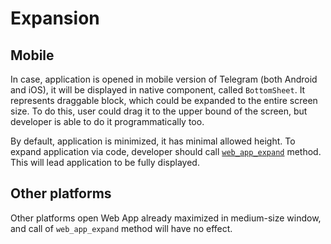 # Expansion

## Mobile

In case, application is opened in mobile version of Telegram (both Android and
iOS), it will be displayed in native component, called `BottomSheet`. It
represents draggable block, which could be expanded to the entire screen size. To
do this, user could drag it to the upper bound of the screen, but developer is
able to do it programmatically too.

By default, application is minimized, it has minimal allowed height. To expand
application via code, developer should
call [`web_app_expand`](../apps-communication/methods/types#web_app_expand)
method. This will lead application to be fully displayed.

## Other platforms

Other platforms open Web App already maximized in medium-size window, and call
of `web_app_expand` method will have no effect.